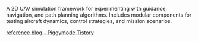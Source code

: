 A 2D UAV simulation framework for experimenting with guidance, navigation, and path planning algorithms.
Includes modular components for testing aircraft dynamics, control strategies, and mission scenarios.

[reference blog - Piggymode Tistory](piggymode.tistory.com)
